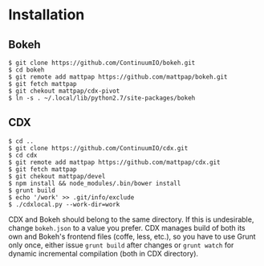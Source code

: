 # Installation

## Bokeh

```
$ git clone https://github.com/ContinuumIO/bokeh.git
$ cd bokeh
$ git remote add mattpap https://github.com/mattpap/bokeh.git
$ git fetch mattpap
$ git chekout mattpap/cdx-pivot
$ ln -s . ~/.local/lib/python2.7/site-packages/bokeh
```

## CDX

```
$ cd ..
$ git clone https://github.com/ContinuumIO/cdx.git
$ cd cdx
$ git remote add mattpap https://github.com/mattpap/cdx.git
$ git fetch mattpap
$ git chekout mattpap/devel
$ npm install && node_modules/.bin/bower install
$ grunt build
$ echo '/work' >> .git/info/exclude
$ ./cdxlocal.py --work-dir=work
```

CDX and Bokeh should belong to the same directory. If this is undesirable,
change `bokeh.json` to a value you prefer. CDX manages build of both its
own and Bokeh's frontend files (coffe, less, etc.), so you have to use
Grunt only once, either issue `grunt build` after changes or `grunt watch`
for dynamic incremental compilation (both in CDX directory).
